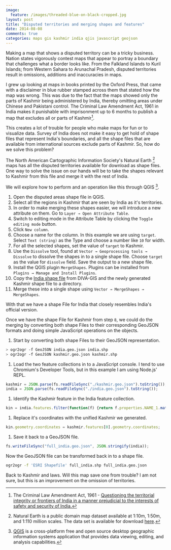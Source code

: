 ```yaml
---
image:
  feature: /images/threaded-blue-on-black-cropped.jpg
layout: post
title: "Disputed territories and merging shapes and features"
date: 2014-08-08
comments: true
categories: maps gis kashmir india qjis javascript geojson
---
```

Making a map that shows a disputed territory can be a tricky business. Nation states vigorously contest maps that appear to portray a boundary that challenges what a border looks like. From the Falkland Islands to Kuril Islands; from Western Sahara to Arunachal Pradesh, disputed territories result in omissions, additions and inaccuracies in maps.

I grew up looking at maps in books printed by the Oxford Press, that came with a disclaimer in blue rubber stamped across them that stated how the map was wrong. This was due to the fact that the maps showed only the parts of Kashmir being administered by India, thereby omitting areas under Chinese and Pakistani control. The Criminal Law Amendment Act, 1961 in India makes it punishable with imprisonment up to 6 months to publish a map that excludes all or parts of Kashmir[^1].

This creates a lot of trouble for people who make maps for fun or to visualize data. Survey of India does not make it easy to get hold of shape files that represent India's boundaries, and all the shape files that are available from international sources exclude parts of Kashmir. So, how do we solve this problem?

The North American Cartographic Information Society's Natural Earth [^2] maps has all the disputed territories available for download as shape files. One way to solve the issue on our hands will be to take the shapes relevant to Kashmir from this file and merge it with the rest of India.

We will explore how to perform and an operation like this through QGIS [^3].

1. Open the disputed areas shape file in QGIS.
1. Select all the regions in Kashmir that are seen by India as it's territories.
1. In order to make merging these shapes easier, we will introduce a new attribute on them. Go to `Layer → Open Attribute Table`.
1. Switch to editing mode in the Attribute Table by clicking the `Toggle editing mode` button.
1. Click `New column`.
1. Choose a name for the column. In this example we are using `target`. Select `Text (string)` as the Type and choose a number like `10` for width.
1. For all the selected shapes, set the value of `target` to Kashmir.
1. Use the `Dissolve` tool, found at `Vector → Geoprocessing tools → Dissolve` to dissolve the shapes in to a single shape file. Choose `target` as the value for `dissolve` field. Save the output to a new shape file.
1. Install the QGIS plugin `MergeShapes`. Plugins can be installed from `Plugins → Manage and Install Plugins`.
1. Copy the [India shape file](http://biogeo.ucdavis.edu/data/diva/adm/IND_adm.zip) from DIVA-GIS and the newly generated Kashmir shape file to a directory.
1. Merge these into a single shape using `Vector → MergeShapes → MergeShapes`.

With that we have a shape File for India that closely resembles India's official version.

Once we have the shape File for Kashmir from step `8`, we could do the merging by converting both shape Files to their corresponding GeoJSON formats and doing simple JavaScript operations on the objects.

1. Start by converting both shape Files to their GeoJSON representation.
```bash
> ogr2ogr -f GeoJSON india.geo.json india.shp
> ogr2ogr -f GeoJSON kashmir.geo.json kashmir.shp
```
1. Load the two feature collections in to a JavaScript console. I tend to use Chromium's Developer Tools, but in this example I am using  Node.js' REPL.
```javascript
kashmir = JSON.parse(fs.readFileSync("./kashmir.geo.json").toString());
india = JSON.parse(fs.readFileSync("./india.geo.json").toString());
```
1. Identify the Kashmir feature in the India feature collection.
```javascript
kin = india.features.filter(function(f) {return f.properties.NAME_1.match("Kashmir");})[0];
```
1. Replace it's coordinates with the unified Kashmir we generated.
```javascript
kin.geometry.coordinates = kashmir.features[0].geometry.coordinates;
```
1. Save it back to a GeoJSON file.
```javascript
fs.writeFileSync("full_india.geo.json", JSON.stringify(india));
```

Now the GeoJSON file can be transformed back in to a shape file.
```bash
ogr2ogr -f 'ESRI Shapefile' full_india.shp full_india.geo.json
```

Back to Kashmir and laws. Will this map save one from trouble? I am not sure, but this is an improvement on the omission of territories.

[^1]: The Criminal Law Amendment Act, 1961 - [Questioning the territorial integrity or frontiers of India in a manner prejudicial to the interests of safety and security of India.](http://www.vakilno1.com/bareacts/laws/the-criminal-law-amendment-act-1961.html#2_Questioning_the_territorial_integrity_or_frontiers_of_India_in_a_manner_prejudicial_to_the_interests_of_safety_and_security_of_India)
[^2]: Natural Earth is a public domain map dataset available at 1:10m, 1:50m, and 1:110 million scales. The data set is available for download [here](http://www.naturalearthdata.com/downloads/).
[^3]: [QGIS](http://qgis.org/en/site/) is a cross-platform free and open source desktop geographic information systems application that provides data viewing, editing, and analysis capabilities.